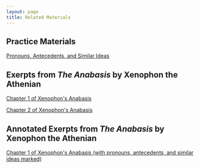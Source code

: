 ```yaml
---
layout: page
title: Related Materials
---
```


<h2>Practice Materials</h2>
<a href="/tutorials-v2/pronouns/index.html">Pronouns, Antecedents, and Similar Ideas</a>

<h2>Exerpts from <i>The Anabasis</i> by Xenophon the Athenian</h2>

<a href="/tutorials-v2/xenophon/chapter_1">Chapter 1 of Xenophon's Anabasis </a>

<a href="/tutorials-v2/xenophon/chapter_2">Chapter 2 of Xenophon's Anabasis </a>

<h2>Annotated Exerpts from <i>The Anabasis</i> by Xenophon the Athenian</h2>

<a href="/tutorials-v2/xenophon_pronoun_antecedent/chapter_1/index.html">Chapter 1 of Xenophon's Anabasis (with pronouns, antecedents, and similar ideas marked)</a>

